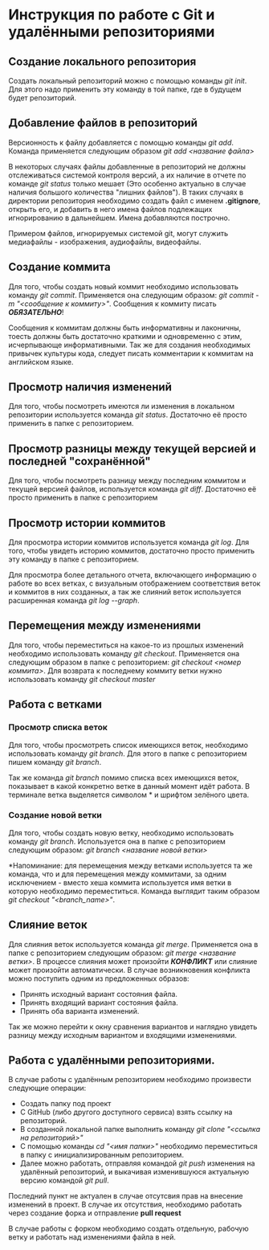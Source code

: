# **Инструкция по работе с Git и удалёнными репозиториями**


## Создание локального репозитория
Создать локальный репозиторий можно с помощью команды *git init*. Для этого надо применить эту команду в той папке, где в будущем будет репозиторий.

## Добавление файлов в репозиторий
Версионность к файлу добавляется с помощью команды *git add*. Команда применяется следующим образом *git add <название файла>*

В некоторых случаях файлы добавленные в репозиторий не должны отслеживаться системой контроля версий, а их наличие в отчете по команде *git status* только мешает (Это особенно актуально в случае наличия большого количества "лишних файлов"). В таких случаях в директории репозитория необходимо создать файл с именем **.gitignore**, открыть его, и добавить в него имена файлов подлежащих игнорированию в дальнейшем. Имена добавляются построчно.

Примером файлов, игнорируемых системой git, могут служить медиафайлы - изображения, аудиофайлы, видеофайлы.

## Создание коммита
Для того, чтобы создать новый коммит необходимо использовать команду *git commit*. Применяется она следующим образом: *git commit -m "<сообщение к коммиту>"*. Сообщения к коммиту писать ***ОБЯЗАТЕЛЬНО***!

Сообщения к коммитам должны быть информативны и лаконичны, тоесть должны быть достаточно краткими и одновременно с этим, исчерпывающе информативными. Так же для создания необходимых привычек культуры кода, следует писать комментарии к коммитам на английском языке.

## Просмотр наличия изменений
Для того, чтобы посмотреть имеются ли изменения в локальном репозитории используется команда *git status*. Достаточно её просто применить в папке с репозиторием.

## Просмотр разницы между текущей версией и последней "сохранённой"

Для того, чтобы посмотреть разницу между последним коммитом и текущей версией файлов, используется команда *git diff*. Достаточно её просто применить в папке с репозиторием

## Просмотр истории коммитов

Для просмотра истории коммитов используется команда *git log*. Для того, чтобы увидеть историю коммитов, достаточно просто применить эту команду в папке с репозиторием.

Для просмотра более детального отчета, включающего информацию о работе во всех ветках, с визуальным отображением соответствия веток и коммитов в них созданных, а так же слияний веток используется расширенная команда *git log --graph*.

## Перемещения между изменениями

Для того, чтобы переместиться на какое-то из прошлых изменений необходимо использовать команду *git checkout*. Применяется она следующим образом в папке с репозиторием: *git checkout <номер коммита>*. Для возврата к последнему коммиту ветки нужно использовать команду *git checkout master*

## Работа с ветками


### Просмотр списка веток

Для того, чтобы просмотреть список имеющихся веток, необходимо использовать команду *git branch*. Для этого в папке с репозиторием пишем команду *git branch*.

Так же команда *git branch* помимо списка всех имеющихся веток, показывает в какой конкретно ветке в данный момент идёт работа. В терминале ветка выделяется символом * и шрифтом зелёного цвета.

### Создание новой ветки

Для того, чтобы создать новую ветку, необходимо использовать команду *git branch*. Используется она в папке с репозиторием следующим образом: *git branch <название новой ветки>* 

*Напоминание: для перемещения между ветками используется та же команда, что и для перемещения между коммитами, за одним исключением - вместо хеша коммита используется имя ветки в которую необходимо переместиться. Команда выглядит таким образом _git checkout "<branch_name>"_.


## Слияние веток

Для слияния веток используется команда *git merge*. Применяется она в папке с репозиторием следующим образом: *git merge <название ветки>*. В процессе слияния может произойти ***КОНФЛИКТ*** или слияние может произойти автоматически. В случае возникновения конфликта можно поступить одним из предложенных образов:
* Принять исходный вариант состояния файла.
* Принять входящий вариант состояния файла.
* Принять оба варианта изменений.

Так же можно перейти к окну сравнения вариантов и наглядно увидеть разницу между исходным вариантом и входящими изменениями.

## Работа с удалёнными репозиториями.

В случае работы с удалённым репозиторием необходимо произвести следующие операции:
* Создать папку под проект
* С GitHub (либо другого доступного сервиса) взять ссылку на репозиторий.
* В созданной локальной папке выполнить команду *git clone "<ссылка на репозиторий>"*
* С помощью команды *cd "<имя папки>"* необходимо переместиться в папку с инициализированным репозиторием.
* Далее можно работать, отправляя командой *git push* изменения на удалённый репозиторий, и выкачивая изменившуюся актуальную версию командой *git pull*.

Последний пункт не актуален в случае отсутсвия прав на внесение изменений в проект. В случае их отсутствия, необходимо работать через создание форка и отправление **pull request**

В случае работы с форком необходимо создать отдельную, рабочую ветку и работать над изменениями файла в ней.


